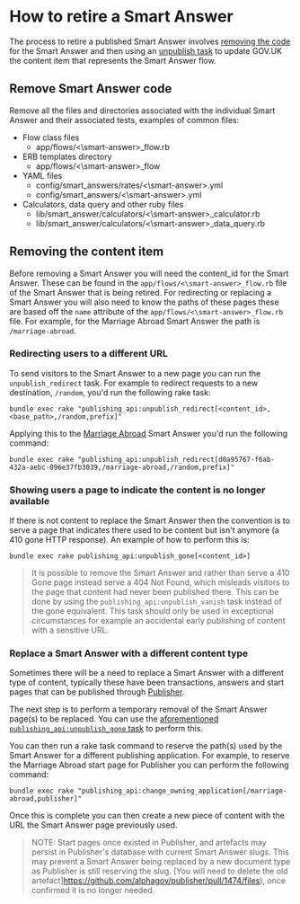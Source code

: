 # How to retire a Smart Answer

The process to retire a published Smart Answer involves
[removing the code](#remove-smart-answer-code) for the Smart Answer and then
using an [unpublish task](#removing-from-govuk) to update GOV.UK the content
item that represents the Smart Answer flow.

## Remove Smart Answer code

Remove all the files and directories associated with the individual Smart
Answer and their associated tests, examples of common files:

- Flow class files
  - app/flows/<\smart-answer>\_flow.rb
- ERB templates directory
  - app/flows/<\smart-answer>\_flow
- YAML files
  - config/smart_answers/rates/<\smart-answer>.yml
  - config/smart_answers/<\smart-answer>.yml
- Calculators, data query and other ruby files
  - lib/smart_answer/calculators/<\smart-answer>\_calculator.rb
  - lib/smart_answer/calculators/<\smart-answer>\_data_query.rb

## Removing the content item

Before removing a Smart Answer you will need the content_id for the Smart
Answer. These can be found in the
`app/flows/<\smart-answer>_flow.rb` file of the Smart Answer that
is being retired. For redirecting or replacing a Smart Answer you will also
need to know the paths of these pages these are based off the `name` attribute
of the `app/flows/<\smart-answer>_flow.rb` file. For example, for
the Marriage Abroad Smart Answer the path is `/marriage-abroad`.

### Redirecting users to a different URL

To send visitors to the Smart Answer to a new page you can run the
`unpublish_redirect` task. For example to redirect requests to a new
destination, `/random`, you'd run the following rake task:

```
bundle exec rake "publishing_api:unpublish_redirect[<content_id>,<base_path>,/random,prefix]"
```

Applying this to the [Marriage Abroad](../../app/flows/marriage_abroad_flow.rb)
Smart Answer you'd run the following command:

```
bundle exec rake "publishing_api:unpublish_redirect[d0a95767-f6ab-432a-aebc-096e37fb3039,/marriage-abroad,/random,prefix]"
```

### Showing users a page to indicate the content is no longer available

If there is not content to replace the Smart Answer then the convention is to
serve a page that indicates there used to be content but isn't anymore (a 410
gone HTTP response). An example of how to perform this is:

```
bundle exec rake publishing_api:unpublish_gone[<content_id>]
```

> It is possible to remove the Smart Answer and rather than serve a 410 Gone
> page instead serve a 404 Not Found, which misleads visitors to the page that
> content had never been published there. This can be done by using the
> `publishing_api:unpublish_vanish` task instead of the gone equivalent. This
> task should only be used in exceptional circumstances for example an
> accidental early publishing of content with a sensitive URL.

### Replace a Smart Answer with a different content type

Sometimes there will be a need to replace a Smart Answer with a different type
of content, typically these have been transactions, answers and start pages
that can be published through [Publisher](https://github.com/alphagov/publisher).

The next step is to perform a temporary removal of the Smart Answer page(s) to
be replaced. You can use the [aforementioned `publishing_api:unpublish_gone`
task](#showing-users-a-page-to-indicate-the-content-is-no-longer-available)
to perform this.

You can then run a rake task command to reserve the path(s) used by the Smart
Answer for a different publishing application. For example, to reserve the
Marriage Abroad start page for Publisher you can perform the following command:

```
bundle exec rake "publishing_api:change_owning_application[/marriage-abroad,publisher]"
```

Once this is complete you can then create a new piece of content with the URL
the Smart Answer page previously used.

> NOTE: Start pages once existed in Publisher, and artefacts may persist in Publisher's
> database with current Smart Answer slugs. This may prevent a Smart Answer being replaced
> by a new document type as Publisher is still reserving the slug. [You will need to delete
> the old artefact]https://github.com/alphagov/publisher/pull/1474/files), once confirmed
> it is no longer needed.
